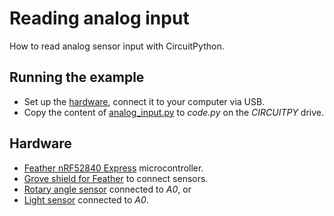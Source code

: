 # Reading analog input
How to read analog sensor input with CircuitPython.

## Running the example
* Set up the [hardware](#Hardware), connect it to your computer via USB.
* Copy the content of [analog_input.py](analog_input.py) to _code.py_ on the _CIRCUITPY_ drive.

## Hardware
* [Feather nRF52840 Express](https://github.com/tamberg/fhnw-idb/wiki/Feather-nRF52840-Express) microcontroller.
* [Grove shield for Feather](https://github.com/tamberg/fhnw-idb/wiki/Grove-Adapters#grove-shield-for-feather) to connect sensors.
* [Rotary angle sensor](https://github.com/tamberg/fhnw-idb/wiki/Grove-Sensors#rotary-angle-sensor) connected to _A0_, or
* [Light sensor](https://github.com/tamberg/fhnw-idb/wiki/Grove-Sensors#light-sensor-v12) connected to _A0_.
